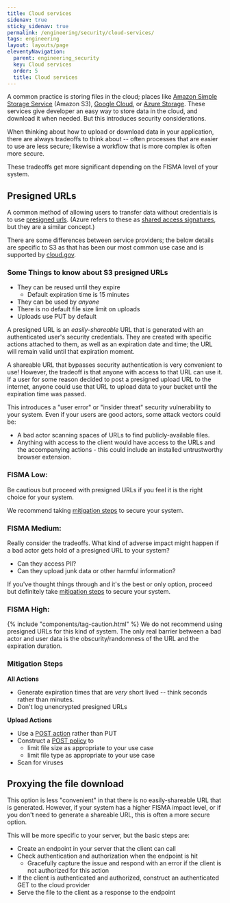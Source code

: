 ```yaml
---
title: Cloud services
sidenav: true
sticky_sidenav: true
permalink: /engineering/security/cloud-services/
tags: engineering
layout: layouts/page
eleventyNavigation:
  parent: engineering_security
  key: Cloud services
  order: 5
  title: Cloud services
---
```

A common practice is storing files in the cloud; places like [Amazon Simple Storage Service](https://docs.aws.amazon.com/s3/index.html)
(Amazon S3), [Google Cloud](https://cloud.google.com/storage/docs/introduction), or
[Azure Storage](https://docs.microsoft.com/en-us/rest/api/storageservices/delegate-access-with-shared-access-signature).
These services give developer an easy way to store data in the cloud, and download it when needed. But this
introduces security considerations.

When thinking about how to upload or download data in your application, there are always tradeoffs to think about -- often
processes that are easier to use are less secure; likewise a workflow that is more complex is often more secure.

These tradeoffs get more significant depending on the FISMA level of your system.

## Presigned URLs
A common method of allowing users to transfer data without credentials is to use [presigned urls](https://docs.aws.amazon.com/AmazonS3/latest/userguide/ShareObjectPreSignedURL.html).
(Azure refers to these as [shared access signatures](https://docs.microsoft.com/en-us/azure/hdinsight/hdinsight-storage-sharedaccesssignature-permissions), but they are a similar concept.)

There are some differences between service providers; the below details are specific to S3 as that has
been our most common use case and is supported by [cloud.gov](https://cloud.gov/docs/services/s3/).

### Some Things to know about S3 presigned URLs
* They can be reused until they expire
  * Default expiration time is 15 minutes
* They can be used by *anyone*
* There is no default file size limit on uploads
* Uploads use PUT by default

A presigned URL is an *easily-shareable* URL that is generated with an authenticated user's security credentials. They
are created with specific actions attached to them, as well as an expiration date and time; the URL will remain valid
until that expiration moment.

A shareable URL that bypasses security authentication is very convenient to use! However, the tradeoff is that anyone
with access to that URL can use it. If a user for some reason decided to post a presigned upload URL to the internet,
anyone could use that URL to upload data to your bucket until the expiration time was passed.

This introduces a "user error" or "insider threat" security vulnerability to your system. Even if your users are good actors,
some attack vectors could be:
* A bad actor scanning spaces of URLs to find publicly-available files.
* Anything with access to the client would have access to the URLs and the accompanying actions - this could include an installed untrustworthy browser extension.

### FISMA Low:
Be cautious but proceed with presigned URLs if you feel it is the right choice for your system.

 We recommend taking [mitigation steps](#mitigation-steps) to secure your system.

### FISMA Medium:
Really consider the tradeoffs. What kind of adverse impact might happen if a bad actor gets hold of a presigned URL to your system?

* Can they access PII?
* Can they upload junk data or other harmful information?

If you've thought things through and it's the best or only option, proceed but definitely take [mitigation steps](#mitigation-steps)
to secure your system.

### FISMA High:
{% include "components/tag-caution.html" %} We do not recommend using presigned URLs for this kind of system. The only real barrier
between a bad actor and user data is the obscurity/randomness of the URL and the expiration duration.

### Mitigation Steps
**All Actions**
* Generate expiration times that are *very* short lived -- think seconds rather than minutes.
* Don't log unencrypted presigned URLs

**Upload Actions**
* Use a [POST action](https://docs.aws.amazon.com/AmazonS3/latest/API/sigv4-UsingHTTPPOST.html) rather than PUT
* Construct a [POST policy](https://docs.aws.amazon.com/AmazonS3/latest/API/sigv4-HTTPPOSTConstructPolicy.html) to
  * limit file size as appropriate to your use case
  * limit file type as appropriate to your use case
* Scan for viruses

## Proxying the file download

This option is less "convenient" in that there is no easily-shareable URL that is generated. However, if your
system has a higher FISMA impact level, or if you don't need to generate a shareable URL, this is often a more
secure option.

This will be more specific to your server, but the basic steps are:

* Create an endpoint in your server that the client can call
* Check authentication and authorization when the endpoint is hit
  * Gracefully capture the issue and respond with an error if the client is not authorized for this action
* If the client is authenticated and authorized, construct an authenticated GET to the cloud provider
* Serve the file to the client as a response to the endpoint
